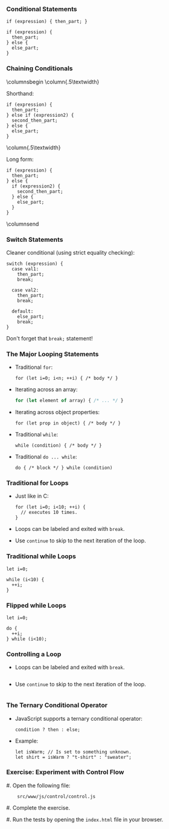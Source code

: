 ### Conditional Statements

~~~ {.javascript}
if (expression) { then_part; }

if (expression) {
  then_part;
} else {
  else_part;
}
~~~

### Chaining Conditionals

\columnsbegin
\column{.5\textwidth}

Shorthand:

~~~ {.javascript}
if (expression) {
  then_part;
} else if (expression2) {
  second_then_part;
} else {
  else_part;
}
~~~

\column{.5\textwidth}

Long form:

~~~ {.javascript}
if (expression) {
  then_part;
} else {
  if (expression2) {
    second_then_part;
  } else {
    else_part;
  }
}
~~~

\columnsend

### Switch Statements

Cleaner conditional (using strict equality checking):

~~~ {.javascript}
switch (expression) {
  case val1:
    then_part;
    break;

  case val2:
    then_part;
    break;

  default:
    else_part;
    break;
}
~~~

Don't forget that `break;` statement!

### The Major Looping Statements

  * Traditional `for`:

    ~~~ {.javascript}
    for (let i=0; i<n; ++i) { /* body */ }
    ~~~

  * Iterating across an array:

    ```javascript
    for (let element of array) { /* ... */ }
    ```

  * Iterating across object properties:

    ~~~ {.javascript}
    for (let prop in object) { /* body */ }
    ~~~

  * Traditional `while`:

    ~~~ {.javascript}
    while (condition) { /* body */ }
    ~~~

  * Traditional `do ... while`:

    ~~~ {.javascript}
    do { /* block */ } while (condition)
    ~~~

### Traditional for Loops

  - Just like in C:

    ~~~ {.javascript}
    for (let i=0; i<10; ++i) {
      // executes 10 times.
    }
    ~~~

  - Loops can be labeled and exited with `break`.

  - Use `continue` to skip to the next iteration of the loop.

### Traditional while Loops

~~~ {.javascript}
let i=0;

while (i<10) {
  ++i;
}
~~~

### Flipped while Loops

~~~ {.javascript}
let i=0;

do {
  ++i;
} while (i<10);
~~~

### Controlling a Loop

  - Loops can be labeled and exited with `break`.

    ~~~ {.javascript insert="../../src/examples/js/for-loop.js" token="break"}
    ~~~

  - Use `continue` to skip to the next iteration of the loop.

    ~~~ {.javascript insert="../../src/examples/js/for-loop.js" token="continue"}
    ~~~

### The Ternary Conditional Operator

  - JavaScript supports a ternary conditional operator:

    ~~~ {.example}
    condition ? then : else;
    ~~~

  - Example:

    ~~~ {.javascript}
    let isWarm; // Is set to something unknown.
    let shirt = isWarm ? "t-shirt" : "sweater";
    ~~~

### Exercise: Experiment with Control Flow

  #. Open the following file:

        src/www/js/control/control.js

  #. Complete the exercise.

  #. Run the tests by opening the `index.html` file in your browser.
